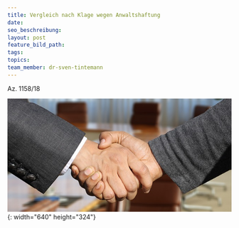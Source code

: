 ```yaml
---
title: Vergleich nach Klage wegen Anwaltshaftung
date:
seo_beschreibung:
layout: post
feature_bild_path:
tags:
topics:
team_member: dr-sven-tintemann
---
```


Az. 1158/18

![](/uploads/shaking-hands-3091906-640-1.jpg){: width="640" height="324"}